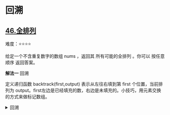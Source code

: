# 回溯

## [46.全排列](https://leetcode.cn/problems/permutations/description)

难度：⭐️⭐️⭐️⭐️

给定一个不含重复数字的数组 nums ，返回其 所有可能的全排列 。你可以 按任意顺序 返回答案。

**解法一** 回溯

定义递归函数 backtrack(first,output) 表示从左往右填到第 first 个位置，当前排列为 output。first左边是已经填充的数，右边是未填充的。小技巧，用元素交换的方式来做标记数组。

<details>
  <summary>回溯</summary>

  ```java
    private List<List<Integer>> ans = new ArrayList<>();

    public List<List<Integer>> permute(int[] nums) {
        List<Integer> output = new ArrayList<>();
        for (int num : nums) {
            output.add(num);
        }
        backtrace(nums.length, output, 0);
        return ans;
    }

    private void backtrace(int n, List<Integer> output, int first) {
        if (first == n) {
            ans.add(new ArrayList<>(output));
        }
        for (int i = first; i < n; i++) {
            Collections.swap(output, first, i);
            backtrace(n, output, first + 1);
            Collections.swap(output, first, i);
        }
    }
  ```
</details>


